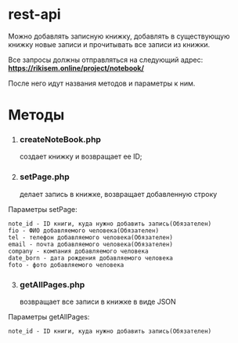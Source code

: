 # rest-api
Можно добавлять записную книжку, добавлять в существующую книжку новые записи и прочитывать все записи из книжки.

Все запросы должны отправляться на следующий адрес:
**https://rikisem.online/project/notebook/**

После него идут названия методов и параметры к ним.

<h1>Методы</h1>

1. <h3>createNoteBook.php</h3>создает книжку и возвращает ее ID;
2. <h3>setPage.php</h3>делает запись в книжке, возвращает добавленную строку
Параметры setPage:

	note_id - ID книги, куда нужно добавить запись(Обязателен)
	fio - ФИО добавляемого человека(Обязателен)
	tel - телефон добавляемого человека(Обязателен)
	email - почта добавляемого человека(Обязателен)
	company - компания добавляемого человека
	date_born - дата рождения добавляемого человека
	foto - фото добавляемого человека
	
3. <h3>getAllPages.php</h3>возвращает все записи в книжке в виде JSON
Параметры getAllPages:

	note_id - ID книги, куда нужно добавить запись(Обязателен)
